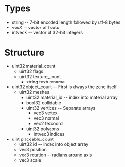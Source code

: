 Types
=====

- string -- 7-bit encoded length followed by utf-8 bytes
- vecX -- vector of floats
- intvecX -- vector of 32-bit integers

Structure
=========

- uint32 material_count
    - uint32 flags
    - uint32 texture_count
        - string texturename
- uint32 object_count -- First is always the zone itself
    - uint32 meshes
        - uint32 material_id -- index into material array
        - bool32 collidable
        - uint32 vertices -- Separate arrays
            - vec3 vertex
            - vec3 normal
            - vec2 texcoord
        - uint32 polygons
            - intvec3 indices
- uint placeable_count
    - uint32 id -- index into object array
    - vec3 position
    - vec3 rotation -- radians around axis
    - vec3 scale
